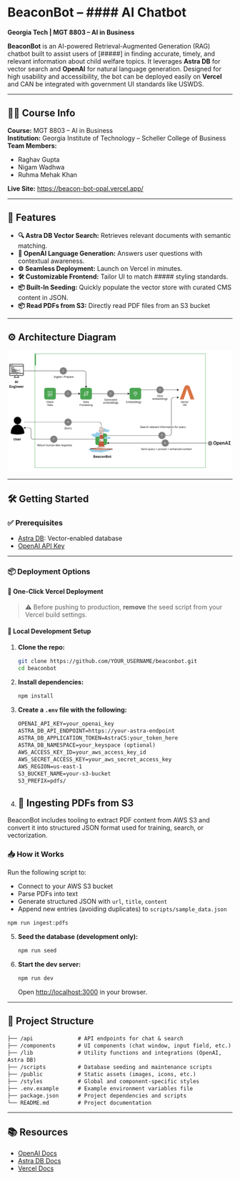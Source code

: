 # BeaconBot – #### AI Chatbot  
**Georgia Tech | MGT 8803 – AI in Business**

**BeaconBot** is an AI-powered Retrieval-Augmented Generation (RAG) chatbot built to assist users of [#####] in finding accurate, timely, and relevant information about child welfare topics. It leverages **Astra DB** for vector search and **OpenAI** for natural language generation. Designed for high usability and accessibility, the bot can be deployed easily on **Vercel** and CAN be integrated with government UI standards like USWDS.

---

## 👨‍🏫 Course Info  
**Course:** MGT 8803 – AI in Business  
**Institution:** Georgia Institute of Technology – Scheller College of Business  
**Team Members:**  
- Raghav Gupta  
- Nigam Wadhwa  
- Ruhma Mehak Khan

**Live Site:** https://beacon-bot-opal.vercel.app/ 

---

## 🚀 Features

- **🔍 Astra DB Vector Search:** Retrieves relevant documents with semantic matching.
- **🧠 OpenAI Language Generation:** Answers user questions with contextual awareness.
- **⚙️ Seamless Deployment:** Launch on Vercel in minutes.
- **🛠 Customizable Frontend:** Tailor UI to match ##### styling standards.
- **📦 Built-In Seeding:** Quickly populate the vector store with curated CMS content in JSON.
- **📦 Read PDFs from S3:** Directly read PDF files from an S3 bucket 
---

## ⚙️ Architecture Diagram
<img width="600" alt="arch diag" src="https://github.com/RaghavKGupta/BeaconBot/blob/main/BBArch.png">

---

## 🛠 Getting Started

### ✅ Prerequisites

- [Astra DB](https://www.datastax.com/astra): Vector-enabled database
- [OpenAI API Key](https://platform.openai.com/signup)

---

### 📦 Deployment Options

#### 🔁 One-Click Vercel Deployment

> ⚠️ Before pushing to production, **remove** the seed script from your Vercel build settings.

#### 🧪 Local Development Setup

1. **Clone the repo:**

   ```bash
   git clone https://github.com/YOUR_USERNAME/beaconbot.git
   cd beaconbot
   ```

2. **Install dependencies:**

   ```bash
   npm install
   ```

3. **Create a `.env` file with the following:**

   ```env
   OPENAI_API_KEY=your_openai_key
   ASTRA_DB_API_ENDPOINT=https://your-astra-endpoint
   ASTRA_DB_APPLICATION_TOKEN=AstraCS:your_token_here
   ASTRA_DB_NAMESPACE=your_keyspace (optional)
   AWS_ACCESS_KEY_ID=your_aws_access_key_id
   AWS_SECRET_ACCESS_KEY=your_aws_secret_access_key
   AWS_REGION=us-east-1
   S3_BUCKET_NAME=your-s3-bucket
   S3_PREFIX=pdfs/
   ```
4. ## 📄 Ingesting PDFs from S3

BeaconBot includes tooling to extract PDF content from AWS S3 and convert it into structured JSON format used for training, search, or vectorization.

### 📥 How it Works

Run the following script to:
- Connect to your AWS S3 bucket
- Parse PDFs into text
- Generate structured JSON with `url`, `title`, `content`
- Append new entries (avoiding duplicates) to `scripts/sample_data.json`

```bash
npm run ingest:pdfs
```


5. **Seed the database (development only):**

   ```bash
   npm run seed
   ```

6. **Start the dev server:**

   ```bash
   npm run dev
   ```

   Open [http://localhost:3000](http://localhost:3000) in your browser.

---

## 📁 Project Structure

```
├── /api              # API endpoints for chat & search
├── /components       # UI components (chat window, input field, etc.)
├── /lib              # Utility functions and integrations (OpenAI, Astra DB)
├── /scripts          # Database seeding and maintenance scripts
├── /public           # Static assets (images, icons, etc.)
├── /styles           # Global and component-specific styles
├── .env.example      # Example environment variables file
├── package.json      # Project dependencies and scripts
└── README.md         # Project documentation
```

---

## 📚 Resources

- [OpenAI Docs](https://platform.openai.com/docs)
- [Astra DB Docs](https://docs.datastax.com/en/astra/)
- [Vercel Docs](https://vercel.com/docs)
